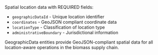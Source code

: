 Spatial location data with REQUIRED fields:
- `geographicDataId` - Unique location identifier  
- `coordinates` - GeoJSON compliant coordinate data
- `locationType` - Classification of location type
- `administrativeBoundary` - Jurisdictional information

GeographicData entities provide GeoJSON-compliant spatial data for all location-aware operations in the biomass supply chain.